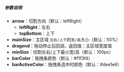 ##### 参数说明
- **arrow**：切割方向（默认：leftRight）
  - **leftRight**：左右
  - **topBottom**：上下
- **mainSize**：主区域 `左右/上下`的`宽/高`大小（默认：50%）
- **dragend**：拖动停止后回调，返回值：主区域宽度值
- **minSize**：切割左右/上下最小宽/高（默认：100px）
- **barColor**：拖拽条颜色（默认：#f1f3f4）
- **barActiveColor**：拖拽条选中时颜色（默认：#dee1e6）